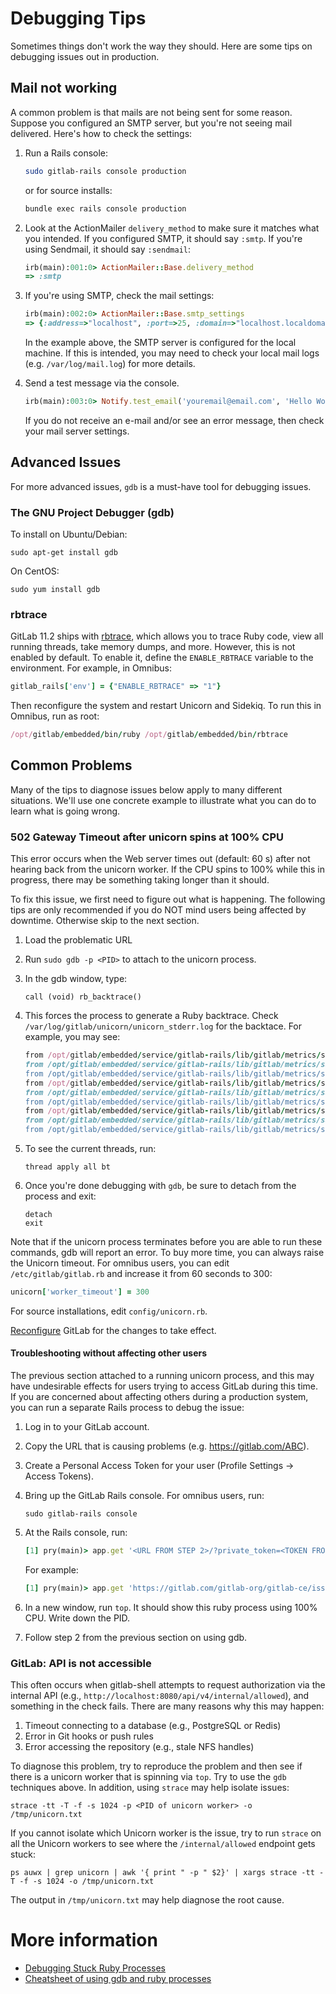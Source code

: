 # Debugging Tips

Sometimes things don't work the way they should. Here are some tips on debugging issues out
in production.

## Mail not working

A common problem is that mails are not being sent for some reason. Suppose you configured
an SMTP server, but you're not seeing mail delivered. Here's how to check the settings:

1. Run a Rails console:

    ```sh
    sudo gitlab-rails console production
    ```

    or for source installs:

    ```sh
    bundle exec rails console production
    ```

1. Look at the ActionMailer `delivery_method` to make sure it matches what you
   intended. If you configured SMTP, it should say `:smtp`. If you're using
   Sendmail, it should say `:sendmail`:

    ```ruby
    irb(main):001:0> ActionMailer::Base.delivery_method
    => :smtp
    ```

1. If you're using SMTP, check the mail settings:

    ```ruby
    irb(main):002:0> ActionMailer::Base.smtp_settings
    => {:address=>"localhost", :port=>25, :domain=>"localhost.localdomain", :user_name=>nil, :password=>nil, :authentication=>nil, :enable_starttls_auto=>true}```
    ```

    In the example above, the SMTP server is configured for the local machine. If this is intended, you may need to check your local mail
    logs (e.g. `/var/log/mail.log`) for more details.

1.  Send a test message via the console.

    ```ruby
    irb(main):003:0> Notify.test_email('youremail@email.com', 'Hello World', 'This is a test message').deliver_now
    ```

    If you do not receive an e-mail and/or see an error message, then check
    your mail server settings.

## Advanced Issues

For more advanced issues, `gdb` is a must-have tool for debugging issues.

### The GNU Project Debugger (gdb)

To install on Ubuntu/Debian:

```
sudo apt-get install gdb
```

On CentOS:

```
sudo yum install gdb
```

### rbtrace

GitLab 11.2 ships with [rbtrace](https://github.com/tmm1/rbtrace), which
allows you to trace Ruby code, view all running threads, take memory dumps,
and more. However, this is not enabled by default. To enable it, define the
`ENABLE_RBTRACE` variable to the environment. For example, in Omnibus:

```ruby
gitlab_rails['env'] = {"ENABLE_RBTRACE" => "1"}
```

Then reconfigure the system and restart Unicorn and Sidekiq. To run this
in Omnibus, run as root:

```ruby
/opt/gitlab/embedded/bin/ruby /opt/gitlab/embedded/bin/rbtrace
```

## Common Problems

Many of the tips to diagnose issues below apply to many different situations. We'll use one
concrete example to illustrate what you can do to learn what is going wrong.

### 502 Gateway Timeout after unicorn spins at 100% CPU

This error occurs when the Web server times out (default: 60 s) after not
hearing back from the unicorn worker. If the CPU spins to 100% while this in
progress, there may be something taking longer than it should.

To fix this issue, we first need to figure out what is happening. The
following tips are only recommended if you do NOT mind users being affected by
downtime. Otherwise skip to the next section.

1. Load the problematic URL
1. Run `sudo gdb -p <PID>` to attach to the unicorn process.
1. In the gdb window, type:

    ```
    call (void) rb_backtrace()
    ```

1. This forces the process to generate a Ruby backtrace. Check
   `/var/log/gitlab/unicorn/unicorn_stderr.log` for the backtace. For example, you may see:

    ```ruby
    from /opt/gitlab/embedded/service/gitlab-rails/lib/gitlab/metrics/sampler.rb:33:in `block in start'
    from /opt/gitlab/embedded/service/gitlab-rails/lib/gitlab/metrics/sampler.rb:33:in `loop'
    from /opt/gitlab/embedded/service/gitlab-rails/lib/gitlab/metrics/sampler.rb:36:in `block (2 levels) in start'
    from /opt/gitlab/embedded/service/gitlab-rails/lib/gitlab/metrics/sampler.rb:44:in `sample'
    from /opt/gitlab/embedded/service/gitlab-rails/lib/gitlab/metrics/sampler.rb:68:in `sample_objects'
    from /opt/gitlab/embedded/service/gitlab-rails/lib/gitlab/metrics/sampler.rb:68:in `each_with_object'
    from /opt/gitlab/embedded/service/gitlab-rails/lib/gitlab/metrics/sampler.rb:68:in `each'
    from /opt/gitlab/embedded/service/gitlab-rails/lib/gitlab/metrics/sampler.rb:69:in `block in sample_objects'
    from /opt/gitlab/embedded/service/gitlab-rails/lib/gitlab/metrics/sampler.rb:69:in `name'
    ```

1. To see the current threads, run:

    ```
    thread apply all bt
    ```

1. Once you're done debugging with `gdb`, be sure to detach from the process and exit:

    ```
    detach
    exit
    ```

Note that if the unicorn process terminates before you are able to run these
commands, gdb will report an error. To buy more time, you can always raise the
Unicorn timeout. For omnibus users, you can edit `/etc/gitlab/gitlab.rb` and
increase it from 60 seconds to 300:

```ruby
unicorn['worker_timeout'] = 300
```

For source installations, edit `config/unicorn.rb`.

[Reconfigure] GitLab for the changes to take effect.

[Reconfigure]: ../restart_gitlab.md#omnibus-gitlab-reconfigure

#### Troubleshooting without affecting other users

The previous section attached to a running unicorn process, and this may have
undesirable effects for users trying to access GitLab during this time. If you
are concerned about affecting others during a production system, you can run a
separate Rails process to debug the issue:

1. Log in to your GitLab account.
1. Copy the URL that is causing problems (e.g. https://gitlab.com/ABC).
1. Create a Personal Access Token for your user (Profile Settings -> Access Tokens).
1. Bring up the GitLab Rails console. For omnibus users, run:

    ```
    sudo gitlab-rails console
    ```

1. At the Rails console, run:

    ```ruby
    [1] pry(main)> app.get '<URL FROM STEP 2>/?private_token=<TOKEN FROM STEP 3>'
    ```

    For example:

    ```ruby
    [1] pry(main)> app.get 'https://gitlab.com/gitlab-org/gitlab-ce/issues/1?private_token=123456'
    ```

1. In a new window, run `top`. It should show this ruby process using 100% CPU. Write down the PID.
1. Follow step 2 from the previous section on using gdb.

### GitLab: API is not accessible

This often occurs when gitlab-shell attempts to request authorization via the
internal API (e.g., `http://localhost:8080/api/v4/internal/allowed`), and
something in the check fails. There are many reasons why this may happen:

1. Timeout connecting to a database (e.g., PostgreSQL or Redis)
1. Error in Git hooks or push rules
1. Error accessing the repository (e.g., stale NFS handles)

To diagnose this problem, try to reproduce the problem and then see if there
is a unicorn worker that is spinning via `top`. Try to use the `gdb`
techniques above. In addition, using `strace` may help isolate issues:

```shell
strace -tt -T -f -s 1024 -p <PID of unicorn worker> -o /tmp/unicorn.txt
```

If you cannot isolate which Unicorn worker is the issue, try to run `strace`
on all the Unicorn workers to see where the `/internal/allowed` endpoint gets
stuck:

```shell
ps auwx | grep unicorn | awk '{ print " -p " $2}' | xargs strace -tt -T -f -s 1024 -o /tmp/unicorn.txt
```

The output in `/tmp/unicorn.txt` may help diagnose the root cause.

# More information

* [Debugging Stuck Ruby Processes](https://blog.newrelic.com/2013/04/29/debugging-stuck-ruby-processes-what-to-do-before-you-kill-9/)
* [Cheatsheet of using gdb and ruby processes](gdb-stuck-ruby.txt)
